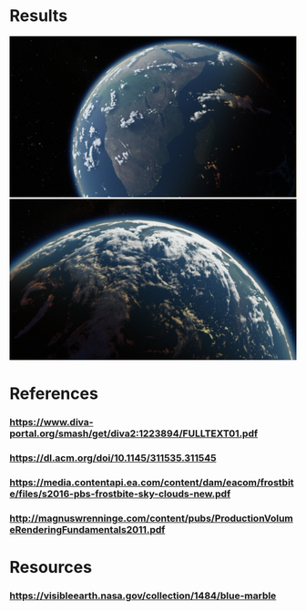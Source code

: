 # Results

![alt text](https://github.com//JakeKurtz/Volumetric-Clouds/blob/master/results/earth_1.png?raw=true)
![alt text](https://github.com//JakeKurtz/Volumetric-Clouds/blob/master/results/earth_2.png?raw=true)

# References
### https://www.diva-portal.org/smash/get/diva2:1223894/FULLTEXT01.pdf
### https://dl.acm.org/doi/10.1145/311535.311545
### https://media.contentapi.ea.com/content/dam/eacom/frostbite/files/s2016-pbs-frostbite-sky-clouds-new.pdf
### http://magnuswrenninge.com/content/pubs/ProductionVolumeRenderingFundamentals2011.pdf

# Resources
### https://visibleearth.nasa.gov/collection/1484/blue-marble
